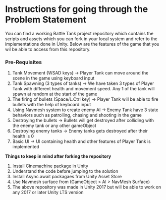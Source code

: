 # Instructions for going through the Problem Statement

You can find a working Battle Tank project repository which contains the scripts and assets which you can fork in your local system and refer to the implementations done in Unity. Below are the features of the game that you wil be able to access from this repository.

### **Pre-Requisites**

1. Tank Movement (WSAD keys) -> Player Tank can move around the scene in the game using keyboard input
2. Tank Spawning (3 types of tanks) -> We have taken 3 types of Player Tank with different health and movement speed. Any 1 of the tank will spawn at random at the start of the game
3. The firing of bullets (Space/L.Ctrl key) -> Player Tank will be able to fire bullets with the help of keyboard input
4. Using Navmesh system to create enemy AI -> Enemy Tank have 3 state behaviors such as patrolling, chasing and shooting in the game  
5. Destroying the bullets -> Bullets will get destroyed after colliding with the enemy tank or any other gameObject
6. Destroying enemy tanks -> Enemy tanks gets destroyed after their health is 0
7. Basic UI -> UI containing health and other features of Player Tank is implemented 


**Things to keep in mind after forking the repository**

1. Install Cinemachine package in Unity
2. Understand the code before jumping to the solution
3. Install Async await packagaes from Unity Asset Store
4. Use Navmesh surface from (GameObject > AI > NavMesh Surface)
5. The above repository was made in Unity 2017 but will be able to work on any 2017 or later Unity LTS version 
